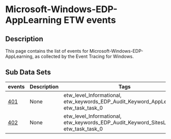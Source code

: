 # Microsoft-Windows-EDP-AppLearning ETW events

## Description
This page contains the list of events for Microsoft-Windows-EDP-AppLearning, as collected by the Event Tracing for Windows.

## Sub Data Sets
|events|Description|Tags|
|---|---|---|
|[401](events/event-401.md)|None|etw_level_Informational, etw_keywords_EDP_Audit_Keyword_AppLearning, etw_task_task_0|
|[402](events/event-402.md)|None|etw_level_Informational, etw_keywords_EDP_Audit_Keyword_SitesLearning, etw_task_task_0|
